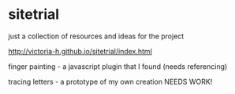 # sitetrial


just a collection of resources and ideas for the project


http://victoria-h.github.io/sitetrial/index.html

finger painting - a javascript plugin that I found (needs referencing)

tracing letters - a prototype of my own creation NEEDS WORK!




